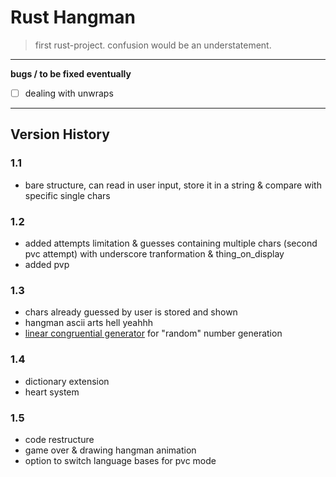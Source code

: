 # Rust Hangman
> first rust-project. confusion would be an understatement. 

________________________________________________________________________

**bugs / to be fixed eventually**

- [ ] dealing with unwraps 

________________________________________________________________________

## Version History

### 1.1

- bare structure, can read in user input, store it in a string & compare with specific single chars

### 1.2

- added attempts limitation & guesses containing multiple chars (second pvc attempt) with underscore tranformation & thing_on_display
- added pvp

### 1.3 

- chars already guessed by user is stored and shown
- hangman ascii arts hell yeahhh
- [linear congruential generator](https://en.wikipedia.org/wiki/Linear_congruential_generator) for "random" number generation

### 1.4 

- dictionary extension
- heart system

### 1.5

- code restructure
- game over & drawing hangman animation
- option to switch language bases for pvc mode

